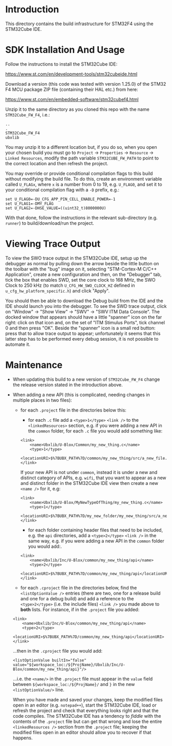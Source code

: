 # Introduction
This directory contains the build infrastructure for STM32F4 using the STM32Cube IDE.

# SDK Installation And Usage
Follow the instructions to install the STM32Cube IDE:

https://www.st.com/en/development-tools/stm32cubeide.html

Download a version (this code was tested with version 1.25.0) of the STM32 F4 MCU package ZIP file (containing their HAL etc.) from here:

https://www.st.com/en/embedded-software/stm32cubef4.html

Unzip it to the same directory as you cloned this repo with the name `STM32Cube_FW_F4`, i.e.:

```
..
.
STM32Cube_FW_F4
ubxlib
```

You may unzip it to a different location but, if you do so, when you open your chosen build you must go to `Project` -> `Properties` -> `Resource` -> `Linked Resources`, modify the path variable `STM32CUBE_FW_PATH` to point to the correct location and then refresh the project.

You may override or provide conditional compilation flags to this build without modifying the build file.  To do this, create an environment variable called `U_FLAGx`, where `x` is a number from 0 to 19, e.g. `U_FLAG0`, and set it to your conditional compilation flag with a `-D` prefix, e.g.:

```
set U_FLAG0=-DU_CFG_APP_PIN_CELL_ENABLE_POWER=-1
set U_FLAG1=-DMY_FLAG
set U_FLAG2=-DHSE_VALUE=((uint32_t)8000000U)
```

With that done, follow the instructions in the relevant sub-directory (e.g. `runner`) to build/download/run the project.

# Viewing Trace Output
To view the SWO trace output in the STM32Cube IDE, setup up the debugger as normal by pulling down the arrow beside the little button on the toolbar with the "bug" image on it, selecting "STM-Cortex-M C/C++ Application", create a new configuration and then, on the "Debugger" tab, tick the box that enables SWD, set the core clock to 168 MHz, the SWO Clock to 250 kHz (to match `U_CFG_HW_SWO_CLOCK_HZ` defined in `u_cfg_hw_platform_specific.h`) and click "Apply".

You should then be able to download the Debug build from the IDE and the IDE should launch you into the debugger.  To see the SWD trace output, click on "Window" -> "Show View" -> "SWV" -> "SWV ITM Data Console".  The docked window that appears should have a little "spanner" icon on the far right: click on that icon and, on the set of "ITM Stimulus Ports", tick channel 0 and then press "OK".  Beside the "spanner" icon is a small red button: press that to allow trace output to appear; unfortunately it seems that this latter step has to be performed every debug session, it is not possible to automate it.

# Maintenance
- When updating this build to a new version of `STM32Cube_FW_F4` change the release version stated in the introduction above.
- When adding a new API (this is complicated, needing changes in multiple places in two files):
  - for each `.project` file in the directories below this:
    - for each `.c` file add a `<type>1</type>` `<link />` to the `<linkedResources>` section, e.g. if you were adding a new API in the `common` folder, for each `.c` file you would add something like:
    
    ```
    <link>
        <name>Ubxlib/U-Blox/Common/my_new_thing.c</name>
        <type>1</type>
        <locationURI>$%7BUBX_PATH%7D/common/my_new_thing/src/a_new_file.c</locationURI>
    </link>
    ```
    
    If your new API is not under `common`, instead it is under a new and distinct category of APIs, e.g. `wifi`, that you want to appear as a new and distinct folder in the STM32Cube IDE view then create a new `<name />` for it, e.g:
    
    ```
    <link>
        <name>Ubxlib/U-Blox/MyNewTypeOfThing/my_new_thing.c</name>
        <type>1</type>
        <locationURI>$%7BUBX_PATH%7D/my_new_folder/my_new_thing/src/a_new_file.c</locationURI>
    </link>
    ```
    
    - for each folder containing header files that need to be included, e.g. the `api` directories, add a `<type>2</type>` `<link />` in the same way, e.g. if you were adding a new API in the `common` folder you would add:.
    
    ```
    <link>
        <name>Ubxlib/Inc/U-Blox/common/my_new_thing/api</name>
        <type>2</type>
        <locationURI>$%7BUBX_PATH%7D/common/my_new_thing/api</locationURI>
    </link>
    ```
    
  - for each `.cproject` file in the directories below, find the `<listOptionValue />` entries (there are two, one for a release build and one for a debug build) and add a reference to the `<type>2</type>` (i.e. the include files) `<link />` you made above to **both** lists.  For instance, if in the `.project` file you added:
  
  ```
  <link>
      <name>Ubxlib/Inc/U-Blox/common/my_new_thing/api</name>
      <type>2</type>
      <locationURI>$%7BUBX_PATH%7D/common/my_new_thing/api</locationURI>
  </link>
  ```
  
  ...then in the `.cproject` file you would add:
  
  ```
  <listOptionValue builtIn="false" value="${workspace_loc:/${ProjName}/Ubxlib/Inc/U-Blox/common/my_new_thing/api}"/>
  ```
  
  ...i.e. the `<name/>` in the `.project` file must appear in the `value` field between `${workspace_loc:/${ProjName}/` and `}` in the new `<listOptionValue/>` line.
  
  When you have made and saved your changes, keep the modified files open in an editor (e.g. `notepad++`), start the STM32Cube IDE, load or refresh the project and check that everything looks right and that the code compiles.  The STM32Cube IDE has a tendency to *fiddle* with the contents of the `.project` file but can get that wrong and lose the entire `<linkedResources />` section from the `.project` file; keeping the modified files open in an editor should allow you to recover if that happens.